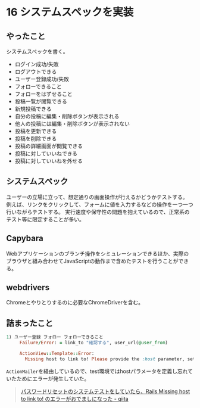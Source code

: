 # 16 システムスペックを実装
## やったこと
システムスペックを書く。

- ログイン成功/失敗
- ログアウトできる
- ユーザー登録成功/失敗
- フォローできること
- フォローをはずせること
- 投稿一覧が閲覧できる
- 新規投稿できる
- 自分の投稿に編集・削除ボタンが表示される
- 他人の投稿には編集・削除ボタンが表示されない
- 投稿を更新できる
- 投稿を削除できる
- 投稿の詳細画面が閲覧できる
- 投稿に対していいねできる
- 投稿に対していいねを外せる

## システムスペック
ユーザーの立場に立って、想定通りの画面操作が行えるかどうかテストする。
例えば、リンクをクリックして、フォームに値を入力するなどの操作を一つ一つ行いながらテストする。
実行速度や保守性の問題を抱えているので、正常系のテスト等に限定することが多い。

## Capybara
Webアプリケーションのブランチ操作をシミュレーションできるほか、実際のブラウザと組み合わせてJavaScriptの動作まで含めたテストを行うことができる。

## webdrivers
Chromeとやりとりするのに必要なChromeDriverを含む。

## 詰まったこと
```ruby
1) ユーザー登録 フォロー フォローできること
     Failure/Error: = link_to "確認する", user_url(@user_from)

     ActionView::Template::Error:
       Missing host to link to! Please provide the :host parameter, set default_url_options[:host], or set :only_path to true
```
`ActionMailer`を経由しているので、test環境ではhostパラメータを定義し忘れていたためにエラーが発生していた。
> [パスワードリセットのシステムテストをしていたら、Rails Missing host to link to! のエラーがおでましになった - qiita](https://qiita.com/vinaka/items/aa40d1c70535b8bc7253)
